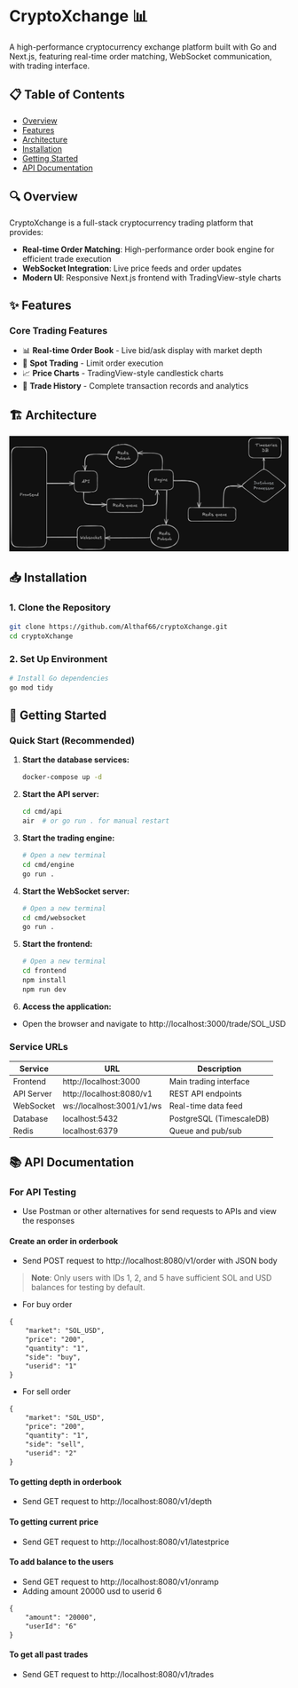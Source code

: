 # CryptoXchange 📊

A high-performance cryptocurrency exchange platform built with Go and Next.js, featuring real-time order matching, WebSocket communication, with trading interface.

## 📋 Table of Contents

- [Overview](#overview)
- [Features](#features)
- [Architecture](#architecture)
- [Installation](#installation)
- [Getting Started](#getting-started)
- [API Documentation](#api-documentation)

## 🔍 Overview

CryptoXchange is a full-stack cryptocurrency trading platform that provides:

- **Real-time Order Matching**: High-performance order book engine for efficient trade execution
- **WebSocket Integration**: Live price feeds and order updates
- **Modern UI**: Responsive Next.js frontend with TradingView-style charts

## ✨ Features

### Core Trading Features
- 📊 **Real-time Order Book** - Live bid/ask display with market depth
- 💱 **Spot Trading** - Limit order execution
- 📈 **Price Charts** - TradingView-style candlestick charts
- 🔄 **Trade History** - Complete transaction records and analytics

## 🏗️ Architecture

![cryptoXchange Archeitecture](./script/cryptoXchange_Archeitecture.png)

## 📥 Installation

### 1. Clone the Repository

```bash
git clone https://github.com/Althaf66/cryptoXchange.git
cd cryptoXchange
```

### 2. Set Up Environment

```bash
# Install Go dependencies
go mod tidy
```

## 🚀 Getting Started

### Quick Start (Recommended)

1. **Start the database services:**
   ```bash
   docker-compose up -d
   ```

2. **Start the API server:**
   ```bash
   cd cmd/api
   air  # or go run . for manual restart
   ```

3. **Start the trading engine:**
   ```bash
   # Open a new terminal
   cd cmd/engine
   go run .
   ```

4. **Start the WebSocket server:**
   ```bash
   # Open a new terminal
   cd cmd/websocket
   go run .
   ```

5. **Start the frontend:**
   ```bash
   # Open a new terminal
   cd frontend
   npm install
   npm run dev
   ```

6. **Access the application:**
  - Open the browser and navigate to http://localhost:3000/trade/SOL_USD

### Service URLs

| Service | URL | Description |
|---------|-----|-------------|
| Frontend | http://localhost:3000 | Main trading interface |
| API Server | http://localhost:8080/v1 | REST API endpoints |
| WebSocket | ws://localhost:3001/v1/ws | Real-time data feed |
| Database | localhost:5432 | PostgreSQL (TimescaleDB) |
| Redis | localhost:6379 | Queue and pub/sub |

## 📚 API Documentation

### For API Testing

- Use Postman or other alternatives for send requests to APIs and view the responses

#### Create an order in orderbook
- Send POST request to http://localhost:8080/v1/order with JSON body
> **Note**: Only users with IDs 1, 2, and 5 have sufficient SOL and USD balances for testing by default.
- For buy order
```
{
    "market": "SOL_USD",
    "price": "200",
    "quantity": "1",
    "side": "buy",
    "userid": "1"
}
```
- For sell order
```
{
    "market": "SOL_USD",
    "price": "200",
    "quantity": "1",
    "side": "sell",
    "userid": "2"
}
```

#### To getting depth in orderbook 

- Send GET request to http://localhost:8080/v1/depth 

#### To getting current price

- Send GET request to http://localhost:8080/v1/latestprice

#### To add balance to the users

- Send GET request to http://localhost:8080/v1/onramp
- Adding amount 20000 usd to userid 6
```
{
    "amount": "20000",
    "userId": "6"
}
```
#### To get all past trades

- Send GET request to http://localhost:8080/v1/trades
```